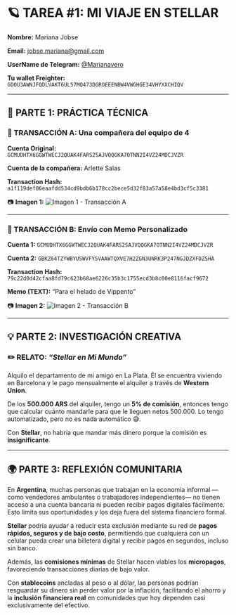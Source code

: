 # 🪐 TAREA #1: MI VIAJE EN STELLAR

**Nombre:** Mariana Jobse

**Email:** [jobse.mariana@gmail.com](mailto:jobse.mariana@gmail.com)

**UserName de Telegram:** [@Marianavero](https://t.me/Marianavero)

**Tu wallet Freighter:** `GDOU3AWNJFQDLVAKT6UL57MQ473DGROEEENBW4VWGHGE34VHYXXCHIQV`

---

## 🧩 PARTE 1: PRÁCTICA TÉCNICA

### 🔹 TRANSACCIÓN A: Una compañera del equipo de 4

**Cuenta Original:** `GCMUDHTX6GGWTWECJ2QUAK4FARS2SAJVQQGKA7OTNN2I4VZ24MDCJVZR`

**Cuenta de la compañera:** Arlette Salas

**Transaction Hash:** `a1f119def06eaafdd534cd9bdb6b178cc2bece5d32f83a57a58e4bd3cf5c3381`


📷 **Imagen 1:**
![Imagen 1 - Transacción A](attachment:/mnt/data/imagen1.png)

---

### 🔹 TRANSACCIÓN B: Envío con Memo Personalizado

**Cuenta 1:** `GCMUDHTX6GGWTWECJ2QUAK4FARS2SAJVQQGKA7OTNN2I4VZ24MDCJVZR`

**Cuenta 2:** `GBKZ64TZYWBYUSWVFYSVAAWTQXVE7H2ZGN3UNRK3P247NGJDZXFDZSHA`

**Transaction Hash:** `79c22d0d42cfaa8fd79c623b68ae6226c35b3c1755ecd3b8c00e8116facf9672`

**Memo (TEXT):** “Para el helado de Vippento”

📷 **Imagen 2:**
![Imagen 2 - Transacción B](attachment:/mnt/data/imagen2.png)

---

## 💡 PARTE 2: INVESTIGACIÓN CREATIVA

### ✏️ RELATO: _“Stellar en Mi Mundo”_

Alquilo el departamento de mi amigo en La Plata. Él se encuentra viviendo en Barcelona y le pago mensualmente el alquiler a través de **Western Union**.

De los **500.000 ARS** del alquiler, tengo un **5% de comisión**, entonces tengo que calcular cuánto mandarle para que le lleguen netos 500.000.
Lo tengo automatizado, pero no es nada automático 😅.

Con **Stellar**, no habría que mandar más dinero porque la comisión es **insignificante**.

---

## 🌍 PARTE 3: REFLEXIÓN COMUNITARIA

En **Argentina**, muchas personas que trabajan en la economía informal —como vendedores ambulantes o trabajadores independientes— no tienen acceso a una cuenta bancaria ni pueden recibir pagos digitales fácilmente.
Esto limita sus oportunidades y los deja fuera del sistema financiero formal.

**Stellar** podría ayudar a reducir esta exclusión mediante su red de **pagos rápidos, seguros y de bajo costo**, permitiendo que cualquiera con un celular pueda crear una billetera digital y recibir pagos en segundos, incluso sin banco.

Además, las **comisiones mínimas** de Stellar hacen viables los **micropagos**, favoreciendo transacciones diarias de bajo valor.

Con **stablecoins** ancladas al peso o al dólar, las personas podrían resguardar su dinero sin perder valor por la inflación, facilitando el ahorro y la **inclusión financiera real** en comunidades que hoy dependen casi exclusivamente del efectivo.
